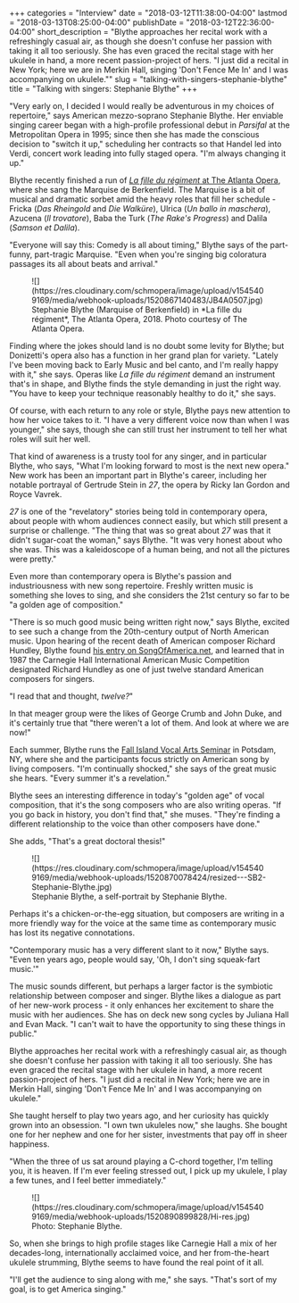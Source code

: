 +++
categories = "Interview"
date = "2018-03-12T11:38:00-04:00"
lastmod = "2018-03-13T08:25:00-04:00"
publishDate = "2018-03-12T22:36:00-04:00"
short_description = "Blythe approaches her recital work with a refreshingly casual air, as though she doesn&#039;t confuse her passion with taking it all too seriously. She has even graced the recital stage with her ukulele in hand, a more recent passion-project of hers. &quot;I just did a recital in New York; here we are in Merkin Hall, singing &#039;Don&#039;t Fence Me In&#039; and I was accompanying on ukulele.&quot;"
slug = "talking-with-singers-stephanie-blythe"
title = "Talking with singers: Stephanie Blythe"
+++

"Very early on, I decided I would really be adventurous in my choices of repertoire," says American mezzo-soprano Stephanie Blythe. Her enviable singing career began with a high-profile professional debut in *Parsifal* at the Metropolitan Opera in 1995; since then she has made the conscious decision to "switch it up," scheduling her contracts so that Handel led into Verdi, concert work leading into fully staged opera. "I'm always changing it up."

Blythe recently finished a run of [*La fille du régiment* at The Atlanta Opera](/a-bel-canto-winner-atlantas-fille-du-régiment/), where she sang the Marquise de Berkenfield. The Marquise is a bit of musical and dramatic sorbet amid the heavy roles that fill her schedule - Fricka (*Das Rheingold* and *Die Walküre*), Ulrica (*Un ballo in maschera*), Azucena (*Il trovatore*), Baba the Turk (*The Rake's Progress*) and Dalila (*Samson et Dalila*).

"Everyone will say this: Comedy is all about timing," Blythe says of the part-funny, part-tragic Marquise. "Even when you're singing big coloratura passages its all about beats and arrival." 

<figure data-type="image">
![](https://res.cloudinary.com/schmopera/image/upload/v1545409169/media/webhook-uploads/1520867140483/JB4A0507.jpg)
<figcaption>Stephanie Blythe (Marquise of Berkenfield) in *La fille du régiment*, The Atlanta Opera, 2018. Photo courtesy of The Atlanta Opera.</figcaption>
</figure>

Finding where the jokes should land is no doubt some levity for Blythe; but Donizetti's opera also has a function in her grand plan for variety. "Lately I've been moving back to Early Music and bel canto, and I'm really happy with it," she says. Operas like *La fille du régiment* demand an instrument that's in shape, and Blythe finds the style demanding in just the right way. "You have to keep your technique reasonably healthy to do it," she says.

Of course, with each return to any role or style, Blythe pays new attention to how her voice takes to it. "I have a very different voice now than when I was younger," she says, though she can still trust her instrument to tell her what roles will suit her well.

That kind of awareness is a trusty tool for any singer, and in particular Blythe, who says, "What I'm looking forward to most is the next new opera." New work has been an important part in Blythe's career, including her notable portrayal of Gertrude Stein in *27*, the opera by Ricky Ian Gordon and Royce Vavrek.

*27* is one of the "revelatory" stories being told in contemporary opera, about people with whom audiences connect easily, but which still present a surprise or challenge. "The thing that was so great about *27* was that it didn't sugar-coat the woman," says Blythe. "It was very honest about who she was. This was a kaleidoscope of a human being, and not all the pictures were pretty."

Even more than contemporary opera is Blythe's passion and industriousness with new song repertoire. Freshly written music is something she loves to sing, and she considers the 21st century so far to be "a golden age of composition."

"There is so much good music being written right now," says Blythe, excited to see such a change from the 20th-century output of North American music. Upon hearing of the recent death of American composer Richard Hundley, Blythe found [his entry on SongOfAmerica.net](http://www.songofamerica.net/composer/hundley-richard), and learned that in 1987 the Carnegie Hall International American Music Competition designated Richard Hundley as one of just twelve standard American composers for singers.

"I read that and thought, *twelve?*"

In that meager group were the likes of George Crumb and John Duke, and it's certainly true that "there weren't a lot of them. And look at where we are now!"

Each summer, Blythe runs the [Fall Island Vocal Arts Seminar](http://www.fallisland.org/) in Potsdam, NY, where she and the participants focus strictly on American song by living composers. "I'm continually shocked," she says of the great music she hears. "Every summer it's a revelation."

Blythe sees an interesting difference in today's "golden age" of vocal composition, that it's the song composers who are also writing operas. "If you go back in history, you don't find that," she muses. "They're finding a different relationship to the voice than other composers have done."

She adds, "That's a great doctoral thesis!"

<figure data-type="image">
![](https://res.cloudinary.com/schmopera/image/upload/v1545409169/media/webhook-uploads/1520870078424/resized---SB2-Stephanie-Blythe.jpg)
<figcaption>Stephanie Blythe, a self-portrait by Stephanie Blythe.</figcaption>
</figure>

Perhaps it's a chicken-or-the-egg situation, but composers are writing in a more friendly way for the voice at the same time as contemporary music has lost its negative connotations. 

"Contemporary music has a very different slant to it now," Blythe says. "Even ten years ago, people would say, 'Oh, I don't sing squeak-fart music.'"

The music sounds different, but perhaps a larger factor is the symbiotic relationship between composer and singer. Blythe likes a dialogue as part of her new-work process - it only enhances her excitement to share the music with her audiences. She has on deck new song cycles by Juliana Hall and Evan Mack. "I can't wait to have the opportunity to sing these things in public."

Blythe approaches her recital work with a refreshingly casual air, as though she doesn't confuse her passion with taking it all too seriously. She has even graced the recital stage with her ukulele in hand, a more recent passion-project of hers. "I just did a recital in New York; here we are in Merkin Hall, singing 'Don't Fence Me In' and I was accompanying on ukulele."

She taught herself to play two years ago, and her curiosity has quickly grown into an obsession. "I own twn ukuleles now," she laughs. She bought one for her nephew and one for her sister, investments that pay off in sheer happiness. 

"When the three of us sat around playing a C-chord together, I'm telling you, it is heaven. If I'm ever feeling stressed out, I pick up my ukulele, I play a few tunes, and I feel better immediately."

<figure data-type="image">
![](https://res.cloudinary.com/schmopera/image/upload/v1545409169/media/webhook-uploads/1520890899828/Hi-res.jpg)
<figcaption>Photo: Stephanie Blythe.</figcaption>
</figure>

So, when she brings to high profile stages like Carnegie Hall a mix of her decades-long, internationally acclaimed voice, and her from-the-heart ukulele strumming, Blythe seems to have found the real point of it all.

"I'll get the audience to sing along with me," she says. "That's sort of my goal, is to get America singing."

